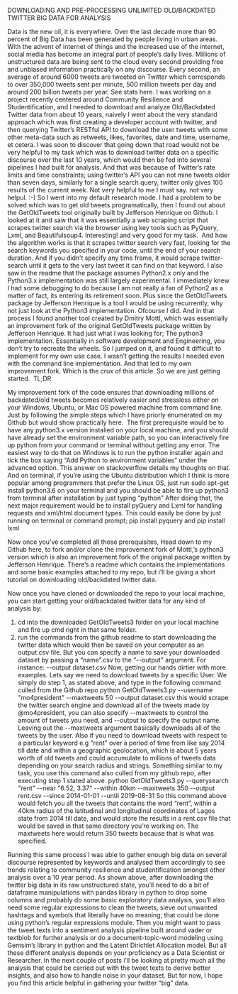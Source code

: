 
DOWNLOADING AND PRE-PROCESSING UNLIMITED OLD/BACKDATED TWITTER BIG DATA FOR ANALYSIS 


Data is the new oil, it is everywhere. Over the last decade more than 90 percent of Big Data has been generated by people living in urban areas. With the advent of internet of things and the increased use of the internet, social media has become an integral part of people’s daily lives. Millions of unstructured data are being sent to the cloud every second providing free and unbiased information practically on any discourse. Every second, an average of around 6000 tweets are tweeted on Twitter which corresponds to over 350,000 tweets sent per minute, 500 million tweets per day and around 200 billion tweets per year. See stats here.
I was working on a project recently centered around Community Resilience and Studentification, and I needed to download and analyze Old/Backdated Twitter data from about 10 years, naively I went about the very standard approach which was first creating a developer account with twitter, and then querying Twitter’s RESTful API to download the user tweets with some other meta-data such as retweets, likes, favorites, date and time, username, et cetera.
I was soon to discover that going down that road would not be very helpful to my task which was to download twitter data on a specific discourse over the last 10 years, which would then be fed into several pipelines I had built for analysis. And that was because of Twitter’s rate limits and time constraints; using twitter’s API you can not mine tweets older than seven days, similarly for a single search query, twitter only gives 100 results of the current week. Not very helpful to me I must say.
not very helpul. :-)
So I went into my default research mode. I had a problem to be solved which was to get old tweets programatically, then I found out about the GetOldTweets tool originally built by Jefferson Henrique on Github. I looked at it and saw that it was essentially a web scraping script that scrapes twitter search via the browser using key tools such as PyQuery, Lxml, and Beautifulsoup4. Interesting! and very good for my task. 
And how the algorithm works is that it scrapes twitter search very fast, looking for the search keywords you specified in your code, until the end of your search duration. And if you didn’t specify any time frame, it would scrape twitter-search until it gets to the very last tweet it can find on that keyword.
I also saw in the readme that the package assumes Python2.x only and the Python3.x implementation was still largely experimental. I immediately knew I had some debugging to do because I am not really a fan of Python2 as a matter of fact, its entering its retirement soon. Plus since the GetOldTweets package by Jefferson Henrique is a tool I would be using recurrently, why not just look at the Python3 implementation.
Ofcourse I did. And in that process I found another tool created by Dmitry Mottl, which was essentially an improvement fork of the original GetOldTweets package written by Jefferson Henrique. It had just what I was looking for; The python3 implementation. Essentially in software development and Engineering, you don’t try to recreate the wheels. So I jumped on it, and found it difficult to implement for my own use case. I wasn’t getting the results I needed even with the command line implementation. And that led to my own improvement fork. Which is the crux of this article.
So we are just getting started. 
TL;DR


My improvement fork of the code ensures that downloading millions of backdated/old tweets becomes relatively easier and stressless either on your Windows, Ubuntu, or Mac OS powered machine from command line. Just by following the simple steps which I have priorly enumerated on my Github but would show practically here. 
The first prerequisite would be to have any python3.x version installed on your local machine, and you should have already set the environment variable path, so you can interactively fire up python from your command or terminal without getting any error. The easiest way to do that on Windows is to run the python installer again and tick the box saying “Add Python to environment variables” under the advanced option. This answer on stackoverflow details my thoughts on that. And on terminal, if you’re using the Ubuntu distribution which I think is more popular among programmers that prefer the Linux OS, just run sudo apt-get install python3.6 on your terminal and you should be able to fire up python3 from terminal after installation by just typing “python”
After doing that, the next major requirement would be to install pyQuery and Lxml for handling requests and xml/html document types. This could easily be done by just running on terminal or command prompt; pip install pyquery and pip install lxml

Now once you’ve completed all these prerequisites, Head down to my Github here, to fork and/or clone the improvement fork of Mottl,’s python3 version which is also an improvement fork of the original package written by Jefferson Henrique. There’s a readme which contains the implementations and some basic examples attached to my repo, but i’ll be giving a short tutorial on downloading old/backdated twitter data.

Now once you have cloned or downloaded the repo to your local machine, you can start getting your old/backdated twitter data for any kind of analysis by:
1. cd into the downloaded GetOldTweets3 folder on your local machine and fire up cmd right in that same folder.
2. run the commands from the github readme to start downloading the twitter data which would then be saved on your computer as an output.csv file. But you can specify a name to save your downloaded dataset by passing a “name”.csv to the “--output” argument. For instance: --output dataset.csv
Now, getting our hands dirtier with more examples. Lets say we need to download tweets by a specific User.
We simply do step 1, as stated above, and type in the following command culled from the Github repo
python GetOldTweets3.py --username "mo4president"  --maxtweets 50 --output dataset.csv
this would scrape the twitter search engine and download all of the tweets made by @mo4president, you can also specify --maxtweets to control the amount of tweets you need, and --output to specify the output name. Leaving out the --maxtweets argument basically downloads all of the tweets by the user.
Also if you need to download tweets with respect to a particular keyword e.g “rent” over a period of time from like say 2014 till date and within a geographic geolocation, which is about 5 years worth of old tweets and could accumulate to millions of tweets data depending on your search radius and strings. Something similar to my task, you use this command also culled from my github repo, after executing step 1 stated above.
python GetOldTweets3.py --querysearch "rent" --near "6.52, 3.37" --within 40km --maxtweets 350 --output rent.csv --since 2014-01-01 --until 2019-08-31
So this command above would fetch you all the tweets that contains the word “rent”, within a 40km radius of the latitudinal and longitudinal coordinates of Lagos state from 2014 till date, and would store the results in a rent.csv file that would be saved in that same directory you’re working on. The maxtweets here would return 350 tweets because that is what was specified.

Running this same process I was able to gather enough big data on several discourse represented by keywords and analysed them accordingly to see trends relating to community resilience and studentification amongst other analysis over a 10 year period.
As shown above, after downloading the twitter big data in its raw unstructured state, you’ll need to do a bit of dataframe manipulations with pandas library in python to drop some columns and probably do some basic exploratory data analysis, you’ll also need some regular expressions to clean the tweets, sieve out unwanted hashtags and symbols that literally have no meaning; that could be done using python’s regular expressions module. Then you might want to pass the tweet texts into a sentiment analysis pipeline built around vader or textblob for further analysis or do a document-topic-word modeling using Gemsim’s library in python and the Latent Dirichlet Allocation model. But all these different analysis depends on your proficiency as a Data Scientist or Researcher.
In the next couple of posts i’ll be looking at pretty much all the analysis that could be carried out with the tweet texts to derive better insights, and also how to handle noise in your dataset. But for now, I hope you find this article helpful in gathering your twitter “big” data. 
